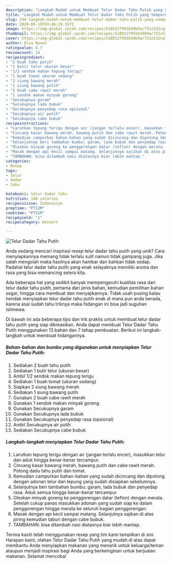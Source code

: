 ```yaml
---
description: "Langkah Mudah untuk Membuat Telur Dadar Tahu Putih yang Sempurna"
title: "Langkah Mudah untuk Membuat Telur Dadar Tahu Putih yang Sempurna"
slug: 244-langkah-mudah-untuk-membuat-telur-dadar-tahu-putih-yang-sempurna
date: 2020-09-19T03:46:29.557Z
image: https://img-global.cpcdn.com/recipes/518b527991b49b9a/751x532cq70/telur-dadar-tahu-putih-foto-resep-utama.jpg
thumbnail: https://img-global.cpcdn.com/recipes/518b527991b49b9a/751x532cq70/telur-dadar-tahu-putih-foto-resep-utama.jpg
cover: https://img-global.cpcdn.com/recipes/518b527991b49b9a/751x532cq70/telur-dadar-tahu-putih-foto-resep-utama.jpg
author: Elva Nunez
ratingvalue: 4.7
reviewcount: 14
recipeingredient:
- "2 buah tahu putih"
- "1 butir telur ukuran besar"
- "1/2 sendok makan tepung terigu"
- "1 buah tomat ukuran sedang"
- "2 siung bawang merah"
- "1 siung bawang putih"
- "2 buah cabe rawit merah"
- "1 sendok makan minyak goreng"
- "Secukupnya garam"
- "Secukupnya lada bubuk"
- "Secukupnya penyedap rasa opsional"
- "Secukupnya air putih"
- "Secukupnya cabe bubuk"
recipeinstructions:
- "Larutkan tepung terigu dengan air (jangan terlalu encer), masukkan telur dan aduk hingga benar-benar tercampur."
- "Cincang kasar bawang merah, bawang putih dan cabe rawit merah. Potong dadu tahu putih dan tomat."
- "Kemudian campurkan bahan-bahan yang sudah dicincang dan dipotong dengan adonan telur dan tepung yang sudah disiapkan sebelumnya."
- "Selanjutnya beri tambahan bumbu: garam, lada bubuk dan penyedap rasa. Aduk semua hingga benar-benar tercampur."
- "Oleskan minyak goreng ke penggorengan datar (teflon) dengan merata. Setelah cukup panas masukkan adonan yang sudah siap ke dalam penggorengan hingga merata ke seluruh bagian penggorengan."
- "Masak dengan api kecil sampai matang. Selanjutnya sajikan di atas piring kemudian taburi dengan cabe bubuk."
- "TAMBAHAN: bisa ditambah nasi diatasnya biar lebih mantap."
categories:
- Resep
tags:
- telur
- dadar
- tahu

katakunci: telur dadar tahu 
nutrition: 148 calories
recipecuisine: Indonesian
preptime: "PT12M"
cooktime: "PT31M"
recipeyield: "1"
recipecategory: Dessert

---
```



![Telur Dadar Tahu Putih](https://img-global.cpcdn.com/recipes/518b527991b49b9a/751x532cq70/telur-dadar-tahu-putih-foto-resep-utama.jpg)

Anda sedang mencari inspirasi resep telur dadar tahu putih yang unik? Cara menyiapkannya memang tidak terlalu sulit namun tidak gampang juga. Jika salah mengolah maka hasilnya akan hambar dan bahkan tidak sedap. Padahal telur dadar tahu putih yang enak selayaknya memiliki aroma dan rasa yang bisa memancing selera kita.

Ada beberapa hal yang sedikit banyak mempengaruhi kualitas rasa dari telur dadar tahu putih, pertama dari jenis bahan, kemudian pemilihan bahan segar, hingga cara membuat dan menyajikannya. Tidak usah pusing kalau hendak menyiapkan telur dadar tahu putih enak di mana pun anda berada, karena asal sudah tahu triknya maka hidangan ini bisa jadi suguhan istimewa.




Di bawah ini ada beberapa tips dan trik praktis untuk membuat telur dadar tahu putih yang siap dikreasikan. Anda dapat membuat Telur Dadar Tahu Putih menggunakan 13 bahan dan 7 tahap pembuatan. Berikut ini langkah-langkah untuk membuat hidangannya.

<!--inarticleads1-->

##### Bahan-bahan dan bumbu yang digunakan untuk menyiapkan Telur Dadar Tahu Putih:

1. Sediakan 2 buah tahu putih
1. Sediakan 1 butir telur (ukuran besar)
1. Ambil 1/2 sendok makan tepung terigu
1. Sediakan 1 buah tomat (ukuran sedang)
1. Siapkan 2 siung bawang merah
1. Sediakan 1 siung bawang putih
1. Gunakan 2 buah cabe rawit merah
1. Gunakan 1 sendok makan minyak goreng
1. Gunakan Secukupnya garam
1. Gunakan Secukupnya lada bubuk
1. Gunakan Secukupnya penyedap rasa (opsional)
1. Ambil Secukupnya air putih
1. Sediakan Secukupnya cabe bubuk




<!--inarticleads2-->

##### Langkah-langkah menyiapkan Telur Dadar Tahu Putih:

1. Larutkan tepung terigu dengan air (jangan terlalu encer), masukkan telur dan aduk hingga benar-benar tercampur.
1. Cincang kasar bawang merah, bawang putih dan cabe rawit merah. Potong dadu tahu putih dan tomat.
1. Kemudian campurkan bahan-bahan yang sudah dicincang dan dipotong dengan adonan telur dan tepung yang sudah disiapkan sebelumnya.
1. Selanjutnya beri tambahan bumbu: garam, lada bubuk dan penyedap rasa. Aduk semua hingga benar-benar tercampur.
1. Oleskan minyak goreng ke penggorengan datar (teflon) dengan merata. Setelah cukup panas masukkan adonan yang sudah siap ke dalam penggorengan hingga merata ke seluruh bagian penggorengan.
1. Masak dengan api kecil sampai matang. Selanjutnya sajikan di atas piring kemudian taburi dengan cabe bubuk.
1. TAMBAHAN: bisa ditambah nasi diatasnya biar lebih mantap.




Terima kasih telah menggunakan resep yang tim kami tampilkan di sini. Harapan kami, olahan Telur Dadar Tahu Putih yang mudah di atas dapat membantu Anda menyiapkan makanan yang menarik untuk keluarga/teman ataupun menjadi inspirasi bagi Anda yang berkeinginan untuk berjualan makanan. Selamat mencoba!
